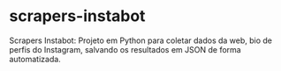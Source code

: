 # scrapers-instabot
Scrapers Instabot: Projeto em Python para coletar dados da web, bio de perfis do Instagram, salvando os resultados em JSON de forma automatizada.
